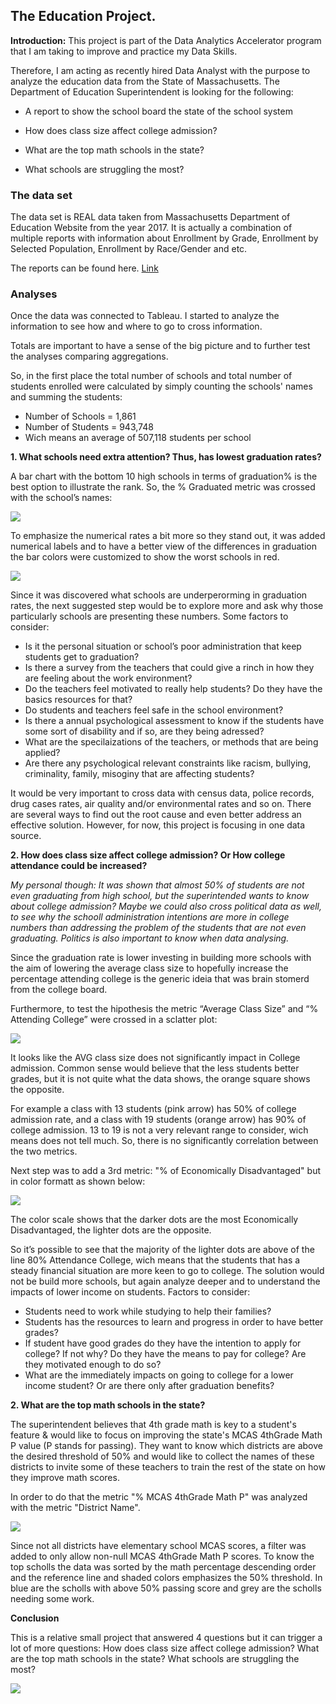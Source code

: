 ## The Education Project.

**Introduction:** This project is part of the Data Analytics Accelerator program that I am taking to improve and practice my Data Skills. 

Therefore, I am acting as recently hired Data Analyst with the purpose to analyze the education data from the State of Massachusetts. The Department of Education Superintendent is looking for the following:

- A report to show the school board the state of the school system 

- How does class size affect college admission?

- What are the top math schools in the state?

- What schools are struggling the most?


###  The data set

The data set is REAL data taken from Massachusetts Department of Education Website from the year 2017. It is actually a combination of multiple reports with information about  Enrollment by Grade, Enrollment by Selected Population, Enrollment by Race/Gender and etc. 

The reports can be found here. [Link](https://profiles.doe.mass.edu/statereport/)


###  Analyses

Once the data was connected to Tableau. I started to analyze the information to see how and where to go to cross information. 

Totals are important to have a sense of the big picture and to further test the analyses comparing aggregations. 

So, in the first place the total number of schools and total number of students enrolled were calculated by simply counting the schools' names and summing the students:

- Number of Schools = 1,861
- Number of Students = 943,748
- Wich means an average of  507,118 students per school
  

**1. What schools need extra attention? Thus, has lowest graduation rates?**

   A bar chart with the bottom 10 high schools in terms of graduation% is the best option to illustrate the rank. So, the % Graduated metric was crossed with the school’s names:


<img src="images/LowGrad%_1.jpg?raw=true"/> 


To emphasize the numerical rates a bit more so they stand out, it was added numerical labels and to have a better view of the differences in graduation the bar colors were customized to show the worst schools in red.

<img src="images/LowGrad%_2.jpg?raw=true"/>

Since it was discovered what schools are underperorming in graduation rates, the next suggested step would be to explore more and ask why those particularly schools are presenting these numbers. Some factors to consider:

- Is it the personal situation or school’s poor administration that keep students get to graduation? 
- Is there a survey from the teachers that could give a rinch in how they are feeling about the work environment?
- Do the teachers feel motivated to really help students? Do they have the basics resources for that?
- Do students and teachers feel safe in the school environment?
- Is there a annual psychological assessment to know if the students have some sort of disability and if so, are they being adressed?
- What are the specilaizations of the teachers, or methods that are being applied?
- Are there any psychological relevant constraints like racism, bullying, criminality, family, misoginy that are affecting students?

It would be very important to cross data with census data, police records, drug cases rates, air quality and/or environmental rates and so on. There are several ways to find out the root cause and even better address an effective solution. However, for now, this project is focusing in one data source.

**2. How does class size affect college admission? Or How college attendance could be increased?**


_My personal though: It was shown that almost 50% of students are not even graduating from high school, but the superintended wants to know about college admission? Maybe we could also cross political data as well, to see why the schooll administration intentions are more in college numbers than addressing the problem of the students that are not even graduating. Politics is also important to know when data analysing._

Since the graduation rate is lower investing in building more schools with the aim of lowering the average class size to hopefully increase the percentage attending college is the generic ideia that was brain stomerd from the college board. 

Furthermore, to test the hipothesis  the metric “Average Class Size” and “% Attending College” were crossed in a sclatter plot:


<img src="images/CollegevsClassSize_1.jpg?raw=true"/>


It looks like the AVG class size does not significantly impact in College admission. Common sense would believe that the less students better grades, but it is not quite what the data shows, the orange square shows the opposite. 

For example a class with 13 students (pink arrow) has 50% of college admission rate, and a class with 19 students (orange arrow) has 90% of college admission. 13 to 19 is not a very relevant range to consider, wich means does not tell much. So, there is no significantly correlation between the two metrics.

Next step was to add a 3rd metric: "% of Economically Disadvantaged" but in color formatt as shown below: 

<img src="images/CollegevsClassSize_2.jpg?raw=true"/>


The color scale shows that the darker dots are the most  Economically Disadvantaged, the lighter dots are the opposite. 

So it’s possible to see that the majority of the lighter dots are above of the line 80% Attendance College, wich means that the students that has a steady financial situation are more keen to go to college.
The solution would not be build more schools, but again analyze deeper and to understand the impacts of lower income on students. Factors to consider:


- Students need to work while studying to help their families?
- Students has the resources to learn and progress in order to have better grades?
- If student have good grades do they have the intention to apply for college? If not why? Do they have the means to pay for college? Are they motivated enough to do so?
- What are the immediately impacts on going to college for a lower income student? Or are there only after graduation benefits?

**2. What are the top math schools in the state?**

The superintendent believes that 4th grade math is key to a student's feature & would like to focus on improving the state's MCAS 4thGrade Math P value (P stands for passing). 
They want to know which districts are above the desired threshold of 50% and would like to collect the names of these districts to invite some of these teachers to train the rest of the state on how they improve math scores. 


In order to do that the metric "% MCAS 4thGrade Math P" was analyzed with the metric "District Name". 


<img src="images/4thGradeMath.jpg?raw=true"/>


Since not all districts have elementary school MCAS scores, a filter was added to only allow non-null MCAS 4thGrade Math P scores. To know the top scholls the data was sorted by the math percentage descending order and the reference line and shaded colors emphasizes the 50% threshold.  In blue are the scholls with above 50% passing score and grey are the scholls needing some work.

**Conclusion**

This is a relative small project that answered 4 questions but it can trigger a lot of more questions: 
How does class size affect college admission?
What are the top math schools in the state?
What schools are struggling the most?


<img src="images/Final Dashboard.jpg?raw=true"/>




